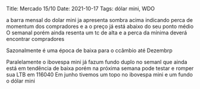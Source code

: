 Title: Mercado 15/10
Date: 2021-10-17
Tags: dólar mini, WDO



a barra mensal do dolar mini ja apresenta sombra acima indicando perca de momentum dos compradores e a o preço já está abaixo do seu ponto médio
O semanal porém ainda resenta um tc de alta e a perca da mínima deverá encontrar compradores

Sazonalmente é uma época de baixa para o ccâmbio até Dezembrp

Paralelamente o ibovespa mini já fazum fundo duplo no semanl que ainda está em tendência de baixa porém na próxima semana pode testar e romper sua LTB em 116040
Em junho tivemos um topo no ibovespa mini e um fundo o dólar mini
